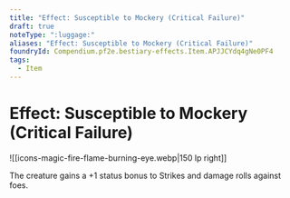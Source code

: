 ```yaml
---
title: "Effect: Susceptible to Mockery (Critical Failure)"
draft: true
noteType: ":luggage:"
aliases: "Effect: Susceptible to Mockery (Critical Failure)"
foundryId: Compendium.pf2e.bestiary-effects.Item.APJJCYdq4gNe0PF4
tags:
  - Item
---
```


# Effect: Susceptible to Mockery (Critical Failure)
![[icons-magic-fire-flame-burning-eye.webp|150 lp right]]

The creature gains a +1 status bonus to Strikes and damage rolls against foes.
